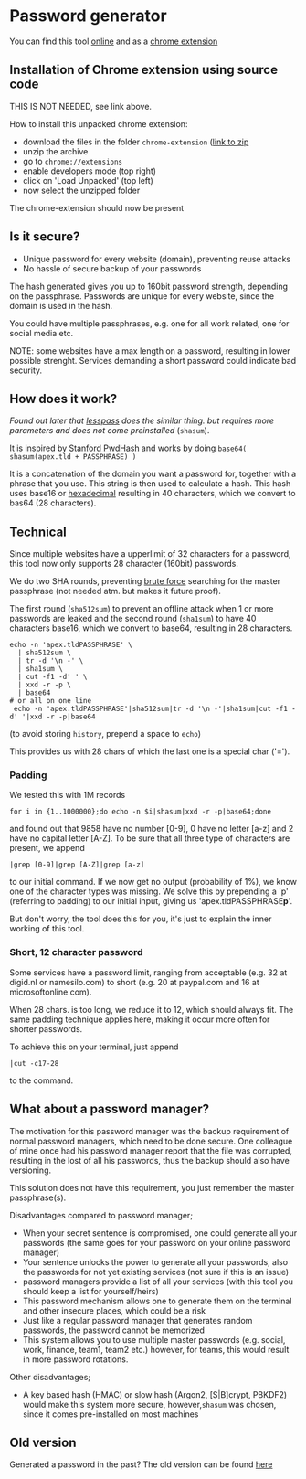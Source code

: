 # Password generator

You can find this tool
[online](https://lent.ink/projects/pwd/)
and as a
[chrome extension](https://chrome.google.com/webstore/detail/password-generator/jfifacfjklgckibildbhokcaknpgjgaf)

## Installation of Chrome extension using source code

THIS IS NOT NEEDED, see link above.

How to install this unpacked chrome extension:
+ download the files in the folder `chrome-extension` ([link to zip](https://lent.ink/projects/pwd/pass-gen-chrome-ext.zip)
+ unzip the archive
+ go to `chrome://extensions`
+ enable developers mode (top right)
+ click on 'Load Unpacked' (top left)
+ now select the unzipped folder

The chrome-extension should now be present

## Is it secure?

- Unique password for every website (domain), preventing reuse attacks
- No hassle of secure backup of your passwords

The hash generated gives you up to 160bit password strength,
depending on the passphrase.
Passwords are unique for every website,
since the domain is used in the hash.

You could have multiple passphrases,
e.g. one for all work related, one for social media etc.

NOTE: some websites have a max length on a password,
resulting in lower possible strenght.
Services demanding a short password could indicate bad security.

## How does it work?

_Found out later that [lesspass](http://lesspass.com) does the similar thing._
_but requires more parameters and does not come preinstalled_ (`shasum`).

It is inspired by [Stanford PwdHash](https://pwdhash.github.io/website/)
and works by doing
`base64( shasum(apex.tld + PASSPHRASE) )`

It is a concatenation of the domain you want a password for,
together with a phrase that you use.
This string is then used to calculate a hash.
This hash uses base16 or
[hexadecimal](https://stackoverflow.com/questions/12618321/what-pool-of-characters-do-md5-and-sha-have)
resulting in 40 characters, which we convert to bas64 (28 characters).

## Technical

Since multiple websites have a upperlimit of 32 characters for a password,
this tool now only supports 28 character (160bit) passwords.

We do two SHA rounds, preventing
[brute force](https://crypto.stackexchange.com/questions/47177/would-sha1-be-broken-by-sheer-brute-force-even-if-it-had-no-weaknesses-of-its-o)
searching for the master passphrase (not needed atm. but makes it future proof).

The first round (`sha512sum`) to prevent an offline attack when 1 or more passwords are leaked
and the second round (`sha1sum`) to have 40 characters base16, which we convert to base64, resulting in 28 characters.
```shell
echo -n 'apex.tldPASSPHRASE' \
  | sha512sum \
  | tr -d '\n -' \
  | sha1sum \
  | cut -f1 -d' ' \
  | xxd -r -p \
  | base64
# or all on one line
 echo -n 'apex.tldPASSPHRASE'|sha512sum|tr -d '\n -'|sha1sum|cut -f1 -d' '|xxd -r -p|base64
```
(to avoid storing `history`, prepend a space to `echo`)

This provides us with 28 chars of which the last one is a special char ('=').


### Padding
We tested this with 1M records
```shell
for i in {1..1000000};do echo -n $i|shasum|xxd -r -p|base64;done
```
and found out that 9858 have no number [0-9],
0 have no letter [a-z]
and 2 have no capital letter [A-Z].
To be sure that all three type of characters are present,
we append
```shell
|grep [0-9]|grep [A-Z]|grep [a-z]
```
to our initial command.
If we now get no output (probability of 1%),
we know one of the character types was missing.
We solve this by prepending a 'p' (referring to padding)
to our initial input, giving us 'apex.tldPASSPHRASE**p**'.

But don't worry, the tool does this for you,
it's just to explain the inner working of this tool.

### Short, 12 character password
Some services have a password limit,
ranging from acceptable (e.g. 32 at digid.nl or namesilo.com)
to short (e.g. 20 at paypal.com and 16 at microsoftonline.com).

When 28 chars. is too long,
we reduce it to 12, which should always fit.
The same padding technique applies here,
making it occur more often for shorter passwords.

To achieve this on your terminal,
just append
```shell
|cut -c17-28
```
to the command.


## What about a password manager?
The motivation for this password manager was the backup requirement
of normal password managers,
which need to be done secure.
One colleague of mine once had his password manager report that the file was corrupted,
resulting in the lost of all his passwords,
thus the backup should also have versioning.

This solution does not have this requirement,
you just remember the master passphrase(s).

Disadvantages compared to password manager;
- When your secret sentence is compromised,
one could generate all your passwords
(the same goes for your password on your online password manager)
- Your sentence unlocks the power to generate all your passwords,
also the passwords for not yet existing services
(not sure if this is an issue)
- password managers provide a list of all your services
(with this tool you should keep a list for yourself/heirs)
- This password mechanism allows one to generate them on the terminal
and other insecure places, which could be a risk
- Just like a regular password manager that generates random passwords,
the password cannot be memorized
- This system allows you to use multiple master passwords (e.g. social, work, finance, team1, team2 etc.)
however, for teams, this would result in more password rotations.

Other disadvantages;
- A key based hash (HMAC) or slow hash (Argon2, [S|B]crypt, PBKDF2)
would make this system more secure,
however,`shasum` was chosen,
since it comes pre-installed on most machines

## Old version

Generated a password in the past?
The old version can be found
[here](https://lent.ink/projects/pwd/v1.html)
